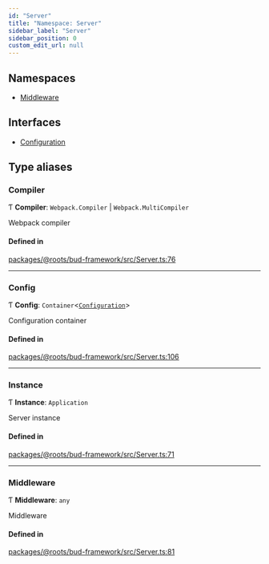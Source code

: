 ```yaml
---
id: "Server"
title: "Namespace: Server"
sidebar_label: "Server"
sidebar_position: 0
custom_edit_url: null
---
```


## Namespaces

- [Middleware](Server.Middleware.md)

## Interfaces

- [Configuration](../interfaces/Server.Configuration.md)

## Type aliases

### Compiler

Ƭ **Compiler**: `Webpack.Compiler` \| `Webpack.MultiCompiler`

Webpack compiler

#### Defined in

[packages/@roots/bud-framework/src/Server.ts:76](https://github.com/roots/bud/blob/4498d10b4/packages/@roots/bud-framework/src/Server.ts#L76)

___

### Config

Ƭ **Config**: `Container`<[`Configuration`](../interfaces/Server.Configuration.md)\>

Configuration container

#### Defined in

[packages/@roots/bud-framework/src/Server.ts:106](https://github.com/roots/bud/blob/4498d10b4/packages/@roots/bud-framework/src/Server.ts#L106)

___

### Instance

Ƭ **Instance**: `Application`

Server instance

#### Defined in

[packages/@roots/bud-framework/src/Server.ts:71](https://github.com/roots/bud/blob/4498d10b4/packages/@roots/bud-framework/src/Server.ts#L71)

___

### Middleware

Ƭ **Middleware**: `any`

Middleware

#### Defined in

[packages/@roots/bud-framework/src/Server.ts:81](https://github.com/roots/bud/blob/4498d10b4/packages/@roots/bud-framework/src/Server.ts#L81)
